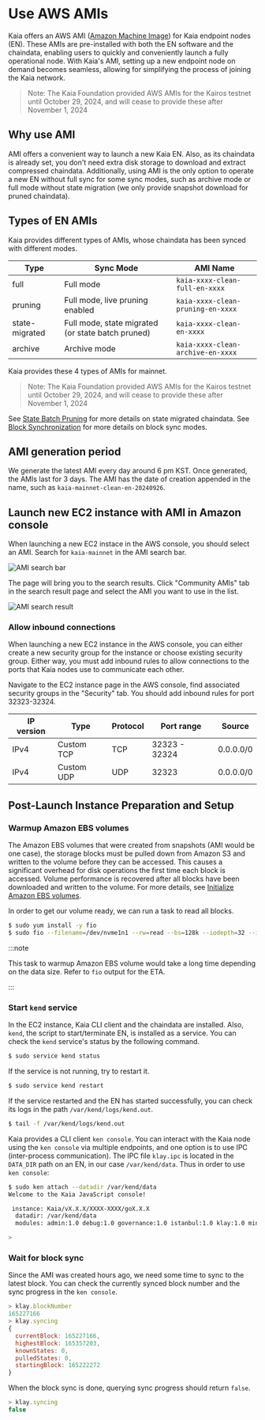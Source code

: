 # Use AWS AMIs

Kaia offers an AWS AMI ([Amazon Machine Image](https://docs.aws.amazon.com/AWSEC2/latest/UserGuide/AMIs.html)) for Kaia endpoint nodes (EN). These AMIs are pre-installed with both the EN software and the chaindata, enabling users to quickly and conveniently launch a fully operational node. With Kaia's AMI, setting up a new endpoint node on demand becomes seamless, allowing for simplifying the process of joining the Kaia network.

> Note: The Kaia Foundation provided AWS AMIs for the Kairos testnet until October 29, 2024, and will cease to provide these after November 1, 2024

## Why use AMI

AMI offers a convenient way to launch a new Kaia EN. Also, as its chaindata is already set, you don't need extra disk storage to download and extract compressed chaindata. Additionally, using AMI is the only option to operate a new EN without full sync for some sync modes, such as archive mode or full mode without state migration (we only provide snapshot download for pruned chaindata).

## Types of EN AMIs

Kaia provides different types of AMIs, whose chaindata has been synced with different modes.

| **Type** | **Sync Mode** | **AMI Name** |
|----------|---------------|--------------|
| full             | Full mode                                         | `kaia-xxxx-clean-full-en-xxxx` |
| pruning          | Full mode, live pruning enabled                   | `kaia-xxxx-clean-pruning-en-xxxx` |
| state-migrated   | Full mode, state migrated (or state batch pruned) | `kaia-xxxx-clean-en-xxxx`|
| archive          | Archive mode                                      | `kaia-xxxx-clean-archive-en-xxxx` |

Kaia provides these 4 types of AMIs for mainnet.

> Note: The Kaia Foundation provided AWS AMIs for the Kairos testnet until October 29, 2024, and will cease to provide these after November 1, 2024

See [State Batch Pruning](../../../learn/storage/state-pruning/#state-batch-pruning-state-migration) for more details on state migrated chaindata.
See [Block Synchronization](../../learn/storage/block-sync.md) for more details on block sync modes.

## AMI generation period

We generate the latest AMI every day around 6 pm KST. Once generated, the AMIs last for 3 days. The AMI has the date of creation appended in the name, such as `kaia-mainnet-clean-en-20240926`.


## Launch new EC2 instance with AMI in Amazon console

When launching a new EC2 instace in the AWS console, you should select an AMI. Search for `kaia-mainnet` in the AMI search bar.

![AMI search bar](/img/misc/ami_search.png)

The page will bring you to the search results. Click "Community AMIs" tab in the search result page and select the AMI you want to use in the list.

![AMI search result](/img/misc/ami_select.png)

### Allow inbound connections

When launching a new EC2 instance in the AWS console, you can either create a new security group for the instance or choose existing security group. Either way, you must add inbound rules to allow connections to the ports that Kaia nodes use to communicate each other.

Navigate to the EC2 instance page in the AWS console, find associated security groups in the "Security" tab. You should add inbound rules for port 32323-32324.

| IP version | Type        | Protocol | Port range     | Source   |
|------------|-------------|----------|----------------|----------|
| IPv4       | Custom TCP  | TCP      | 32323 - 32324  | 0.0.0.0/0|
| IPv4       | Custom UDP  | UDP      | 32323          | 0.0.0.0/0|

## Post-Launch Instance Preparation and Setup

### Warmup Amazon EBS volumes

The Amazon EBS volumes that were created from snapshots (AMI would be one case), the storage blocks must be pulled down from Amazon S3 and written to the volume before they can be accessed. This causes a significant overhead for disk operations the first time each block is accessed. Volume performance is recovered after all blocks have been downloaded and written to the volume. For more details, see [Initialize Amazon EBS volumes](https://docs.aws.amazon.com/ebs/latest/userguide/ebs-initialize.html).

In order to get our volume ready, we can run a task to read all blocks.

```bash
$ sudo yum install -y fio
$ sudo fio --filename=/dev/nvme1n1 --rw=read --bs=128k --iodepth=32 --ioengine=libaio --direct=1 --name=volume-initialize
```

:::note

This task to warmup Amazon EBS volume would take a long time depending on the data size. Refer to `fio` output for the ETA.

:::

### Start `kend` service

In the EC2 instance, Kaia CLI client and the chaindata are installed. Also, `kend`, the script to start/terminate EN, is installed as a service. You can check the `kend` service's status by the following command.

```bash
$ sudo service kend status
```

If the service is not running, try to restart it.

```bash
$ sudo service kend restart
```

If the service restarted and the EN has started successfully, you can check its logs in the path `/var/kend/logs/kend.out`.

```bash
$ tail -f /var/kend/logs/kend.out
```

Kaia provides a CLI client `ken console`. You can interact with the Kaia node using the `ken console` via multiple endpoints, and one option is to use IPC (inter-process communication). The IPC file `klay.ipc` is located in the `DATA_DIR` path on an EN, in our case `/var/kend/data`. Thus in order to use `ken console`:

```bash
$ sudo ken attach --datadir /var/kend/data
Welcome to the Kaia JavaScript console!

 instance: Kaia/vX.X.X/XXXX-XXXX/goX.X.X
  datadir: /var/kend/data
  modules: admin:1.0 debug:1.0 governance:1.0 istanbul:1.0 klay:1.0 miner:1.0 net:1.0 personal:1.0 rpc:1.0 txpool:1.0

>
```

### Wait for block sync

Since the AMI was created hours ago, we need some time to sync to the latest block. You can check the currently synced block number and the sync progress in the `ken console`.

```js
> klay.blockNumber
165227166
> klay.syncing
{
  currentBlock: 165227166,
  highestBlock: 165357203,
  knownStates: 0,
  pulledStates: 0,
  startingBlock: 165222272
}
```

When the block sync is done, querying sync progress should return `false`.

```js
> klay.syncing
false
```